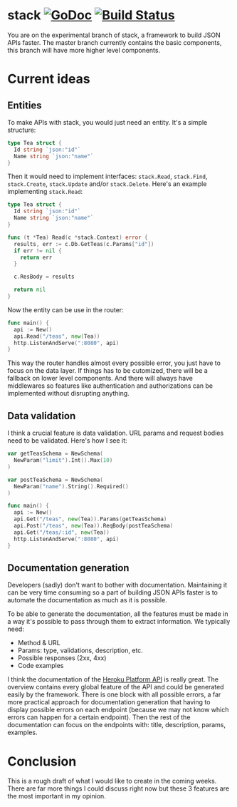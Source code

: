 # stack [![GoDoc](https://godoc.org/github.com/nmerouze/stack?status.png)](https://godoc.org/github.com/nmerouze/stack/jsonapi) [![Build Status](https://travis-ci.org/nmerouze/stack.svg?branch=master)](https://travis-ci.org/nmerouze/stack)

You are on the experimental branch of stack, a framework to build JSON APIs faster. The master branch currently contains the basic components, this branch will have more higher level components.

# Current ideas

## Entities

To make APIs with stack, you would just need an entity. It's a simple structure:

``` go
type Tea struct {
  Id string `json:"id"`
  Name string `json:"name"`
}
```

Then it would need to implement interfaces: `stack.Read`, `stack.Find`, `stack.Create`, `stack.Update` and/or `stack.Delete`. Here's an example implementing `stack.Read`:

``` go
type Tea struct {
  Id string `json:"id"`
  Name string `json:"name"`
}

func (t *Tea) Read(c *stack.Context) error {
  results, err := c.Db.GetTeas(c.Params["id"])
  if err != nil {
    return err
  }

  c.ResBody = results

  return nil
}
```

Now the entity can be use in the router:

``` go
func main() {
  api := New()
  api.Read("/teas", new(Tea))
  http.ListenAndServe(":8080", api)
}
```

This way the router handles almost every possible error, you just have to focus on the data layer. If things has to be cutomized, there will be a fallback on lower level components. And there will always have middlewares so features like authentication and authorizations can be implemented without disrupting anything.

## Data validation

I think a crucial feature is data validation. URL params and request bodies need to be validated. Here's how I see it:

``` go
var getTeasSchema = NewSchema(
  NewParam("limit").Int().Max(10)
)

var postTeaSchema = NewSchema(
  NewParam("name").String().Required()
)

func main() {
  api := New()
  api.Get("/teas", new(Tea)).Params(getTeasSchema)
  api.Post("/teas", new(Tea)).ReqBody(postTeaSchema)
  api.Get("/teas/:id", new(Tea))
  http.ListenAndServe(":8080", api)
}
```

## Documentation generation

Developers (sadly) don't want to bother with documentation. Maintaining it can be very time consuming so a part of building JSON APIs faster is to automate the documentation as much as it is possible.

To be able to generate the documentation, all the features must be made in a way it's possible to pass through them to extract information. We typically need:

- Method & URL
- Params: type, validations, description, etc.
- Possible responses (2xx, 4xx)
- Code examples

I think the documentation of the [Heroku Platform API](https://devcenter.heroku.com/articles/platform-api-reference) is really great. The overview contains every global feature of the API and could be generated easily by the framework. There is one block with all possible errors, a far more practical approach for documentation generation that having to display possible errors on each endpoint (because we may not know which errors can happen for a certain endpoint). Then the rest of the documentation can focus on the endpoints with: title, description, params, examples.

# Conclusion

This is a rough draft of what I would like to create in the coming weeks. There are far more things I could discuss right now but these 3 features are the most important in my opinion.